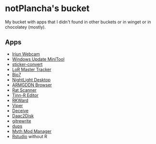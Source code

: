 # notPlancha's bucket

My bucket with apps that I didn't found in other buckets or in winget or in chocolatey (mostly).

## Apps

- [Iriun Webcam](https://iriun.com/)
- [Windows Update MiniTool](https://www.majorgeeks.com/files/details/windows_update_minitool.html)
- [sticker-convert](https://github.com/laggykiller/sticker-convert)
- [LoR Master Tracker](https://lormaster.com/)
- [Bio7](https://bio7.org/)
- [NightLight Desktop](https://nightlight.gg/desktop)
- [ARMGDDN Browser](https://cs.rin.ru/forum/viewtopic.php?f=14&t=140593)
- [Rat Scanner](https://ratscanner.com/)
- [Tinn-R Editor](https://sourceforge.net/projects/tinn-r/)
- [RKWard](https://rkward.kde.org/)
- [Viper](https://github.com/0neGal/viper)
- [Deceive](https://github.com/molenzwiebel/Deceive/)
- [Daac2Disk](https://lpdaac.usgs.gov/tools/daac2diskscripts/)
- [gitrewrite](https://github.com/heinrichti/GitRewrite)
- [dups](https://github.com/Navid2zp/dups)
- [Myth Mod Manager](https://modworkshop.net/mod/43276)
- [Rstudio](https://posit.co/downloads/) without R